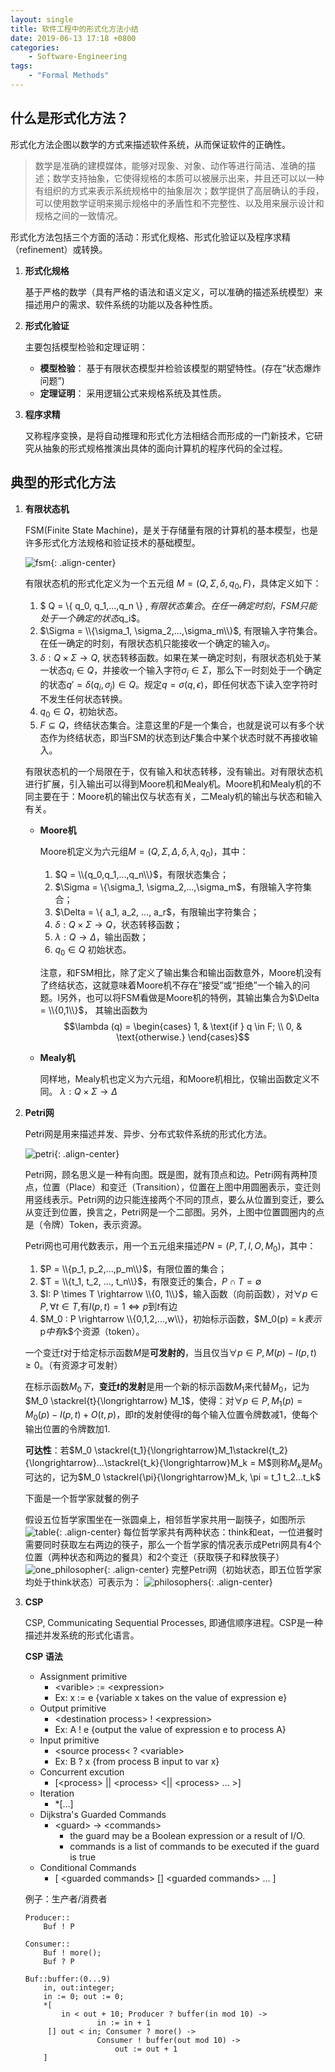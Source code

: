 ```yaml
---
layout: single
title: 软件工程中的形式化方法小结
date: 2019-06-13 17:18 +0800 
categories: 
    - Software-Engineering
tags: 
    - "Formal Methods"
---
```


## 什么是形式化方法？

形式化方法企图以数学的方式来描述软件系统，从而保证软件的正确性。

> 数学是准确的建模媒体，能够对现象、对象、动作等进行简洁、准确的描述；数学支持抽象，它使得规格的本质可以被展示出来，并且还可以以一种有组织的方式来表示系统规格中的抽象层次；数学提供了高层确认的手段，可以使用数学证明来揭示规格中的矛盾性和不完整性、以及用来展示设计和规格之间的一致情况。

形式化方法包括三个方面的活动：形式化规格、形式化验证以及程序求精（refinement）或转换。

1. **形式化规格**

    基于严格的数学（具有严格的语法和语义定义，可以准确的描述系统模型）来描述用户的需求、软件系统的功能以及各种性质。

2. **形式化验证**

    主要包括模型检验和定理证明：

    - **模型检验**： 基于有限状态模型并检验该模型的期望特性。(存在“状态爆炸问题”)
    - **定理证明**： 采用逻辑公式来规格系统及其性质。

3. **程序求精**

    又称程序变换，是将自动推理和形式化方法相结合而形成的一门新技术，它研究从抽象的形式规格推演出具体的面向计算机的程序代码的全过程。

## 典型的形式化方法

1. **有限状态机**

    FSM(Finite State Machine)，是关于存储量有限的计算机的基本模型，也是许多形式化方法规格和验证技术的基础模型。
   
    ![fsm]({{site.url}}/assets/img/fsm.png){: .align-center}

    有限状态机的形式化定义为一个五元组 $M = (Q, \Sigma, \delta, q_0, F)$，具体定义如下：
    1. $ Q = \\{ q_0, q_1,...,q_n \\} $, 有限状态集合。在任一确定时刻，FSM只能处于一个确定的状态$q_i$。
    2. $\Sigma = \\{\sigma_1, \sigma_2,...,\sigma_m\\}$, 有限输入字符集合。在任一确定的时刻，有限状态机只能接收一个确定的输入$\sigma_j$。
    3. $\delta: Q \times \Sigma \rightarrow Q$, 状态转移函数。如果在某一确定时刻，有限状态机处于某一状态$q_i \in Q$，并接收一个输入字符$\sigma_j \in \Sigma$，那么下一时刻处于一个确定的状态$q' = \delta(q_i, \sigma_j) \in Q$。规定$q = \sigma(q,\epsilon)$，即任何状态下读入空字符时不发生任何状态转换。
    4. $q_0 \in Q$，初始状态。
    5. $F \subseteq Q$，终结状态集合。注意这里的$F$是一个集合，也就是说可以有多个状态作为终结状态，即当FSM的状态到达$F$集合中某个状态时就不再接收输入。

    有限状态机的一个局限在于，仅有输入和状态转移，没有输出。对有限状态机进行扩展，引入输出可以得到Moore机和Mealy机。Moore机和Mealy机的不同主要在于：Moore机的输出仅与状态有关，二Mealy机的输出与状态和输入有关。

    - **Moore机**

        Moore机定义为六元组$M = (Q, \Sigma, \Delta, \delta, \lambda, q_0)$，其中：
        1. $Q = \\{q_0,q_1,...,q_n\\}$，有限状态集合；
        2. $\Sigma = \\{\sigma_1, \sigma_2,...,\sigma_m$，有限输入字符集合；
        3. $\Delta = \\{ a_1, a_2, ..., a_r$，有限输出字符集合；
        4. $\delta : Q \times \Sigma \rightarrow Q$，状态转移函数；
        5. $\lambda : Q \rightarrow \Delta$，输出函数；
        6. $q_0 \in Q$ 初始状态。

        注意，和FSM相比，除了定义了输出集合和输出函数意外，Moore机没有了终结状态，这就意味着Moore机不存在“接受”或“拒绝”一个输入的问题。l另外，也可以将FSM看做是Moore机的特例，其输出集合为$\Delta = \\{0,1\\}$， 其输出函数为$$\lambda (q) = \begin{cases} 1, & \text{if } q \in F; \\ 0, & \text{otherwise.} \end{cases}$$

    - **Mealy机**

        同样地，Mealy机也定义为六元组，和Moore机相比，仅输出函数定义不同。
        $\lambda : Q \times \Sigma \rightarrow \Delta$

2. **Petri网**

    Petri网是用来描述并发、异步、分布式软件系统的形式化方法。

    ![petri]({{site.url}}/assets/img/petri.png){: .align-center}

    Petri网，顾名思义是一种有向图。既是图，就有顶点和边。Petri网有两种顶点，位置（Place）和变迁（Transition），位置在上图中用圆圈表示，变迁则用竖线表示。Petri网的边只能连接两个不同的顶点，要么从位置到变迁，要么从变迁到位置，换言之，Petri网是一个二部图。另外，上图中位置圆圈内的点是（令牌）Token，表示资源。

    Petri网也可用代数表示，用一个五元组来描述$PN = (P,T, I, O, M_0)$，其中：
    1. $P = \\{p_1, p_2,...,p_m\\}$，有限位置的集合；
    2. $T = \\{t_1, t_2, ..., t_n\\}$，有限变迁的集合，$P \cap T = \emptyset$
    3. $I: P \times T \rightarrow \\{0, 1\\}$，输入函数（向前函数），对$\forall p \in P, \forall t \in T,$有$I(p, t) = 1 \Leftrightarrow p$到$t$有边
    4. $M_0 : P \rightarrow \\{0,1,2,...,w\\}，初始标示函数，$M_0(p) = k$表示$p$中有$k$个资源（token）。
    
    一个变迁$t$对于给定标示函数$M$是**可发射的**，当且仅当$\forall p \in P, M(p) - I(p, t) \geq 0$。（有资源才可发射）

    在标示函数$M_0下$，**变迁$t$的发射**是用一个新的标示函数$M_1$来代替$M_0$，记为$M_0 \stackrel{t}{\longrightarrow} M_1$，使得：对$\forall p \in P, M_1(p) = M_0(p) - I(p, t) + O(t, p)$，即$t$的发射使得$t$的每个输入位置令牌数减1，使每个输出位置的令牌数加1.

    **可达性**：若$M_0 \stackrel{t_1}{\longrightarrow}M_1\stackrel{t_2}{\longrightarrow}...\stackrel{t_k}{\longrightarrow}M_k = M$则称$M_k$是$M_0$可达的，记为$M_0 \stackrel{\pi}{\longrightarrow}M_k, \pi = t_1 t_2...t_k$

    下面是一个哲学家就餐的例子

    假设五位哲学家围坐在一张圆桌上，相邻哲学家共用一副筷子，如图所示
    ![table]({{site.url}}/assets/img/table.png){: .align-center}
    每位哲学家共有两种状态：think和eat，一位进餐时需要同时获取左右两边的筷子，那么一个哲学家的情况表示成Petri网具有4个位置（两种状态和两边的餐具）和2个变迁（获取筷子和释放筷子）
    ![one_philosopher]({{site.url}}/assets/img/one_philosopher.png){: .align-center}
    完整Petri网（初始状态，即五位哲学家均处于think状态）可表示为：
    ![philosophers]({{site.url}}/assets/img/philosophers.png){: .align-center}

3. **CSP**

    CSP, Communicating Sequential Processes, 即通信顺序进程。CSP是一种描述并发系统的形式化语言。

    **CSP 语法**
    * Assignment primitive
        - &lt;varible&gt; := &lt;expression&gt;
        - Ex: x := e {variable x takes on the value of expression e}
    * Output primitive
        - &lt;destination process&gt; ! &lt;expression&gt;
        - Ex: A ! e {output the value of expression e to process A}
    * Input primitive
        - &lt;source process&lt; ? &lt;variable&gt;
        - Ex: B ? x {from process B input to var x}
    * Concurrent excution
        - [&lt;process&gt; \|\| &lt;process&gt; &lt;\|\| &lt;process&gt; ... &gt;]
    * Iteration
        - *[...]
    * Dijkstra's Guarded Commands
        - &lt;guard&gt; -> &lt;commands&gt;
            * the guard may be a Boolean expression or a result of I/O.
            * commands is a list of commands to be executed if the guard is true
    * Conditional Commands
        - [ &lt;guarded commands&gt; [] &lt;guarded commands&gt; ... ]

    例子：生产者/消费者

    ```
    Producer::
        Buf ! P
    
    Consumer::
        Buf ! more();
        Buf ? P

    Buf::buffer:(0...9)
        in, out:integer;
        in := 0; out := 0;
        *[
            in < out + 10; Producer ? buffer(in mod 10) -> 
                    in := in + 1
         [] out < in; Consumer ? more() -> 
                    Consumer ! buffer(out mod 10) ->
                        out := out + 1
        ]
    ```
